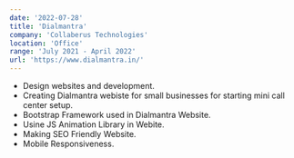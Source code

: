 ```yaml
---
date: '2022-07-28'
title: 'Dialmantra'
company: 'Collaberus Technologies'
location: 'Office'
range: 'July 2021 - April 2022'
url: 'https://www.dialmantra.in/'
---
```

- Design websites and development.
- Creating Dialmantra webiste for small businesses for starting mini call center setup.
- Bootstrap Framework used in Dialmantra Website.
- Usine JS Animation Library in Webite.
- Making SEO Friendly Website.
- Mobile Responsiveness.
 
